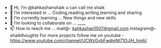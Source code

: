 - 👋 Hi, I’m @kahkashanshaik 
              u can call me shaik
- 👀 I’m interested in ... Coding,reading,writing,learning and sharing
- 🌱 I’m currently learning ... New things and new skills
- 💞️ I’m looking to collaborate on ... ____
- 📫 How to reach me ... mail@- kahkashan1507@gmail.com 
                         instagram@- shaikthoughts 
                         For more projects follow me on 
                         youtube - https://www.youtube.com/channel/UCWzGvbFwdmNl71OJjH_hniA/

<!---
kahkashanshaik/kahkashanshaik is a ✨ special ✨ repository because its `README.md` (this file) appears on your GitHub profile.
You can click the Preview link to take a look at your changes.
--->
